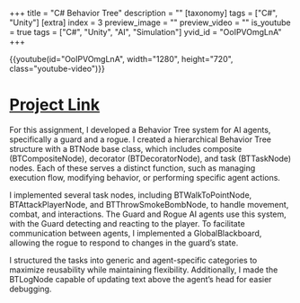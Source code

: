 +++
title = "C# Behavior Tree"
description = ""
[taxonomy]
tags = ["C#", "Unity"]
[extra]
index = 3
preview_image = ""
preview_video = ""
is_youtube = true
tags = ["C#", "Unity", "AI", "Simulation"]
yvid_id = "OoIPVOmgLnA"
+++

{{youtube(id="OoIPVOmgLnA", width="1280", height="720", class="youtube-video")}}

# [Project Link](https://git.hku.nl/joelle.ubink/unityaibehaviortree)

For this assignment, I developed a Behavior Tree system for AI agents, specifically a guard and a rogue. I created a hierarchical Behavior Tree structure with a BTNode base class, which includes composite (BTCompositeNode), decorator (BTDecoratorNode), and task (BTTaskNode) nodes. Each of these serves a distinct function, such as managing execution flow, modifying behavior, or performing specific agent actions.

I implemented several task nodes, including BTWalkToPointNode, BTAttackPlayerNode, and BTThrowSmokeBombNode, to handle movement, combat, and interactions. The Guard and Rogue AI agents use this system, with the Guard detecting and reacting to the player. To facilitate communication between agents, I implemented a GlobalBlackboard, allowing the rogue to respond to changes in the guard’s state.

I structured the tasks into generic and agent-specific categories to maximize reusability while maintaining flexibility. Additionally, I made the BTLogNode capable of updating text above the agent’s head for easier debugging.